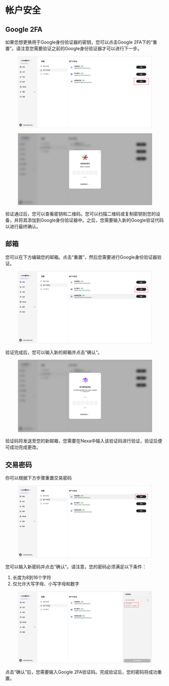# 帐户安全

## Google 2FA

如果您想更换用于Google身份验证器的密钥，您可以点击Google 2FA下的“重置”。请注意您需要验证之前的Google身份验证器才可以进行下一步。

<figure><img src="../images/Snipaste_2025-08-20_13-53-40.png" alt=""><figcaption></figcaption></figure>

<figure><img src="../images/Snipaste_2025-08-20_13-54-44.png" alt=""><figcaption></figcaption></figure>

验证通过后，您可以查看密钥和二维码。您可以扫描二维码或复制密钥到您的设备，并将其添加到Google身份验证器中。之后，您需要输入新的Google验证代码以进行最终确认。

## **邮箱**

您可以在下方编辑您的邮箱。点击“重置”，然后您需要进行Google身份验证器验证。

<figure><img src="../images/Snipaste_2025-08-20_13-55-36.png" alt=""><figcaption></figcaption></figure>

验证完成后，您可以输入新的邮箱并点击“确认”。

<figure><img src="../images/Snipaste_2025-08-20_13-56-29.png" alt=""><figcaption></figcaption></figure>

验证码将发送至您的新邮箱，您需要在Nexa中输入该验证码进行验证，验证后便可成功完成更改。

## 交易密码

你可以根据下方步骤重置交易密码

<figure><img src="../images/Snipaste_2025-08-20_13-57-20.png" alt=""><figcaption></figcaption></figure>

您可以输入新密码并点击“确认”。请注意，您的密码必须满足以下条件：

1. 长度为8到16个字符
2. 仅允许大写字母、小写字母和数字

<figure><img src="../images/Snipaste_2025-08-20_13-58-04.png" alt=""><figcaption></figcaption></figure>

点击“确认”后，您需要输入Google 2FA验证码。完成验证后，您的密码将成功重置。


